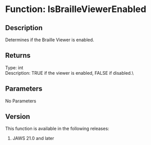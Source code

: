 # Function: IsBrailleViewerEnabled

## Description

Determines if the Braille Viewer is enabled.

## Returns

Type: int\
Description: TRUE if the viewer is enabled, FALSE if disabled.\

## Parameters

No Parameters

## Version

This function is available in the following releases:

1.  JAWS 21.0 and later
